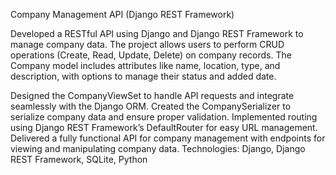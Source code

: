 Company Management API (Django REST Framework)


Developed a RESTful API using Django and Django REST Framework to manage company data. The project allows users to perform CRUD operations (Create, Read, Update, Delete) on company records. The Company model includes attributes like name, location, type, and description, with options to manage their status and added date.

Designed the CompanyViewSet to handle API requests and integrate seamlessly with the Django ORM.
Created the CompanySerializer to serialize company data and ensure proper validation.
Implemented routing using Django REST Framework’s DefaultRouter for easy URL management.
Delivered a fully functional API for company management with endpoints for viewing and manipulating company data.
Technologies: Django, Django REST Framework, SQLite, Python
